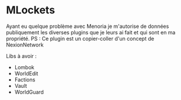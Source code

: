 # MLockets
Ayant eu quelque problème avec Menoria je m'autorise de données publiquement les diverses plugins que je leurs ai fait et qui sont en ma propriété. PS : Ce plugin est un copier-coller d'un concept de NexionNetwork

Libs à avoir : 

- Lombok
- WorldEdit
- Factions
- Vault
- WorldGuard

